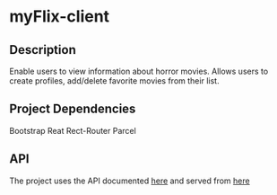 # myFlix-client

## Description

Enable users to view information about horror movies. Allows users to create profiles, add/delete favorite movies from their list. 

## Project Dependencies

Bootstrap
Reat
Rect-Router
Parcel

## API

The project uses the API documented [here](https://github.com/makaylamolina/movie_api) and served from [here](https://dashboard.heroku.com/apps/you-can-run)